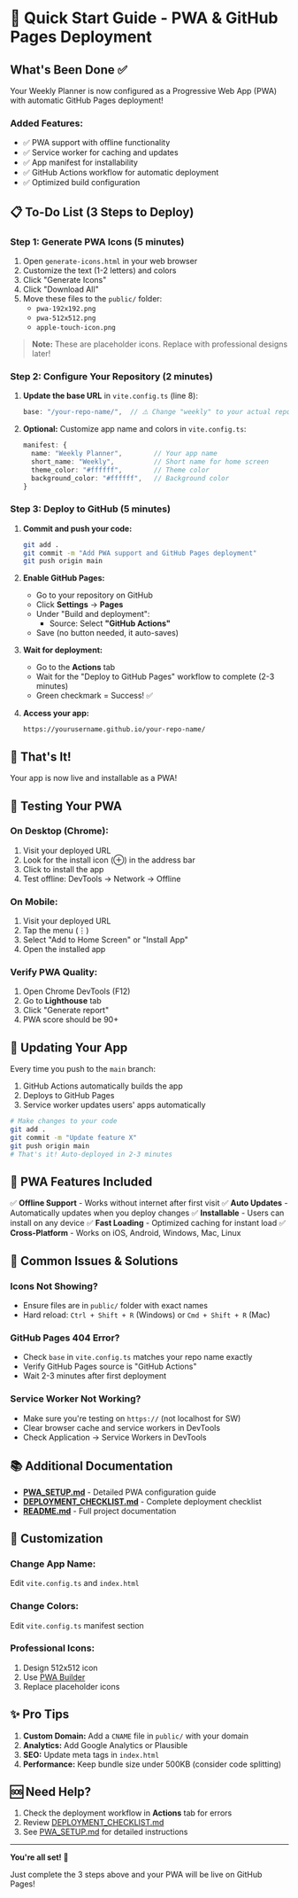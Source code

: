 # 🚀 Quick Start Guide - PWA & GitHub Pages Deployment

## What's Been Done ✅

Your Weekly Planner is now configured as a Progressive Web App (PWA) with automatic GitHub Pages deployment!

### Added Features:
- ✅ PWA support with offline functionality
- ✅ Service worker for caching and updates
- ✅ App manifest for installability
- ✅ GitHub Actions workflow for automatic deployment
- ✅ Optimized build configuration

## 📋 To-Do List (3 Steps to Deploy)

### Step 1: Generate PWA Icons (5 minutes)

1. Open `generate-icons.html` in your web browser
2. Customize the text (1-2 letters) and colors
3. Click "Generate Icons"
4. Click "Download All"
5. Move these files to the `public/` folder:
   - `pwa-192x192.png`
   - `pwa-512x512.png`
   - `apple-touch-icon.png`

> **Note:** These are placeholder icons. Replace with professional designs later!

### Step 2: Configure Your Repository (2 minutes)

1. **Update the base URL** in `vite.config.ts` (line 8):
   ```typescript
   base: "/your-repo-name/",  // ⚠️ Change "weekly" to your actual repo name
   ```

2. **Optional:** Customize app name and colors in `vite.config.ts`:
   ```typescript
   manifest: {
     name: "Weekly Planner",        // Your app name
     short_name: "Weekly",          // Short name for home screen
     theme_color: "#ffffff",        // Theme color
     background_color: "#ffffff",   // Background color
   }
   ```

### Step 3: Deploy to GitHub (5 minutes)

1. **Commit and push your code:**
   ```bash
   git add .
   git commit -m "Add PWA support and GitHub Pages deployment"
   git push origin main
   ```

2. **Enable GitHub Pages:**
   - Go to your repository on GitHub
   - Click **Settings** → **Pages**
   - Under "Build and deployment":
     - Source: Select **"GitHub Actions"**
   - Save (no button needed, it auto-saves)

3. **Wait for deployment:**
   - Go to the **Actions** tab
   - Wait for the "Deploy to GitHub Pages" workflow to complete (2-3 minutes)
   - Green checkmark = Success! ✅

4. **Access your app:**
   ```
   https://yourusername.github.io/your-repo-name/
   ```

## 🎉 That's It!

Your app is now live and installable as a PWA!

## 🧪 Testing Your PWA

### On Desktop (Chrome):
1. Visit your deployed URL
2. Look for the install icon (⊕) in the address bar
3. Click to install the app
4. Test offline: DevTools → Network → Offline

### On Mobile:
1. Visit your deployed URL
2. Tap the menu (⋮)
3. Select "Add to Home Screen" or "Install App"
4. Open the installed app

### Verify PWA Quality:
1. Open Chrome DevTools (F12)
2. Go to **Lighthouse** tab
3. Click "Generate report"
4. PWA score should be 90+

## 🔄 Updating Your App

Every time you push to the `main` branch:
1. GitHub Actions automatically builds the app
2. Deploys to GitHub Pages
3. Service worker updates users' apps automatically

```bash
# Make changes to your code
git add .
git commit -m "Update feature X"
git push origin main
# That's it! Auto-deployed in 2-3 minutes
```

## 📱 PWA Features Included

✅ **Offline Support** - Works without internet after first visit
✅ **Auto Updates** - Automatically updates when you deploy changes
✅ **Installable** - Users can install on any device
✅ **Fast Loading** - Optimized caching for instant load
✅ **Cross-Platform** - Works on iOS, Android, Windows, Mac, Linux

## 🐛 Common Issues & Solutions

### Icons Not Showing?
- Ensure files are in `public/` folder with exact names
- Hard reload: `Ctrl + Shift + R` (Windows) or `Cmd + Shift + R` (Mac)

### GitHub Pages 404 Error?
- Check `base` in `vite.config.ts` matches your repo name exactly
- Verify GitHub Pages source is "GitHub Actions"
- Wait 2-3 minutes after first deployment

### Service Worker Not Working?
- Make sure you're testing on `https://` (not localhost for SW)
- Clear browser cache and service workers in DevTools
- Check Application → Service Workers in DevTools

## 📚 Additional Documentation

- **[PWA_SETUP.md](./PWA_SETUP.md)** - Detailed PWA configuration guide
- **[DEPLOYMENT_CHECKLIST.md](./DEPLOYMENT_CHECKLIST.md)** - Complete deployment checklist
- **[README.md](./README.md)** - Full project documentation

## 🎨 Customization

### Change App Name:
Edit `vite.config.ts` and `index.html`

### Change Colors:
Edit `vite.config.ts` manifest section

### Professional Icons:
1. Design 512x512 icon
2. Use [PWA Builder](https://www.pwabuilder.com/imageGenerator)
3. Replace placeholder icons

## ✨ Pro Tips

1. **Custom Domain:** Add a `CNAME` file in `public/` with your domain
2. **Analytics:** Add Google Analytics or Plausible
3. **SEO:** Update meta tags in `index.html`
4. **Performance:** Keep bundle size under 500KB (consider code splitting)

## 🆘 Need Help?

1. Check the deployment workflow in **Actions** tab for errors
2. Review [DEPLOYMENT_CHECKLIST.md](./DEPLOYMENT_CHECKLIST.md)
3. See [PWA_SETUP.md](./PWA_SETUP.md) for detailed instructions

---

**You're all set! 🚀**

Just complete the 3 steps above and your PWA will be live on GitHub Pages!